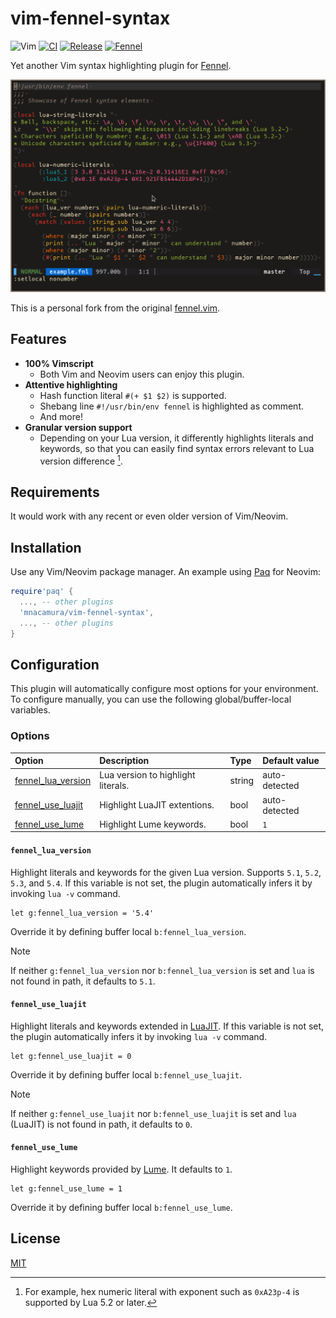 <!-- panvimdoc-ignore-start -->

# vim-fennel-syntax

![Vim][script-badge]
[![CI][ci-badge]][ci-jobs]
[![Release][release-badge]][release-list]
[![Fennel][fennel-badge]][fennel-homepage]

Yet another Vim syntax highlighting plugin for [Fennel][1].

![screenshot](_assets/example.png)

This is a personal fork from the original [fennel.vim][2].

## Features

- **100% Vimscript**
  - Both Vim and Neovim users can enjoy this plugin.
- **Attentive highlighting**
  - Hash function literal `#(+ $1 $2)` is supported.
  - Shebang line `#!/usr/bin/env fennel` is highlighted as comment.
  - And more!
- **Granular version support**
  - Depending on your Lua version, it differently highlights literals
    and keywords, so that you can easily find syntax errors relevant
    to Lua version difference [^1].

[^1]: For example, hex numeric literal with exponent such as `0xA23p-4`
is supported by Lua 5.2 or later.

## Requirements

It would work with any recent or even older version of Vim/Neovim.

## Installation

Use any Vim/Neovim package manager. An example using [Paq][3] for Neovim:

```lua
require'paq' {
  ..., -- other plugins
  'mnacamura/vim-fennel-syntax',
  ..., -- other plugins
}
```

<!-- panvimdoc-ignore-end -->

<!-- panvimdoc-include-comment

```vimdoc
Maintainer: NAKAMURA Mitsuhiro <m.nacamura@gmail.com>
URL: https://github.com/mnacamura/vim-fennel-syntax
License: MIT
```

-->

## Configuration

This plugin will automatically configure most options for your environment.
To configure manually, you can use the following global/buffer-local variables.

### Options

| Option                                    | Description                        | Type   | Default value |
| :-                                        | :-                                 | :-     | :-            |
| [fennel_lua_version](#fennel_lua_version) | Lua version to highlight literals. | string | auto-detected |
| [fennel_use_luajit](#fennel_use_luajit)   | Highlight LuaJIT extentions.       | bool   | auto-detected |
| [fennel_use_lume](#fennel_use_lume)       | Highlight Lume keywords.           | bool   | `1`           |

#### `fennel_lua_version`

Highlight literals and keywords for the given Lua version.
Supports `5.1`, `5.2`, `5.3`, and `5.4`.
If this variable is not set, the plugin automatically infers it
by invoking `lua -v` command.

```vim
let g:fennel_lua_version = '5.4'
```

Override it by defining buffer local `b:fennel_lua_version`.

> [!NOTE]
> If neither `g:fennel_lua_version` nor `b:fennel_lua_version` is set
> and `lua` is not found in path, it defaults to `5.1`.

#### `fennel_use_luajit`

Highlight literals and keywords extended in [LuaJIT][5].
If this variable is not set, the plugin automatically infers it
by invoking `lua -v` command.

```vim
let g:fennel_use_luajit = 0
```

Override it by defining buffer local `b:fennel_use_luajit`.

> [!NOTE]
> If neither `g:fennel_use_luajit` nor `b:fennel_use_luajit` is set
> and `lua` (LuaJIT) is not found in path, it defaults to `0`.

#### `fennel_use_lume`

Highlight keywords provided by [Lume][4].
It defaults to `1`.

```vim
let g:fennel_use_lume = 1
```

Override it by defining buffer local `b:fennel_use_lume`.

<!-- panvimdoc-ignore-start -->

## License

[MIT](LICENSE)

<!-- panvimdoc-ignore-end -->

[script-badge]: https://img.shields.io/badge/Made%20with%20Vimscript-019733.svg?logo=vim&style=flat-square
[ci-badge]: https://img.shields.io/github/actions/workflow/status/mnacamura/vim-fennel-syntax/ci.yml?logo=github&label=CI&style=flat-square
[ci-jobs]: https://github.com/mnacamura/vim-fennel-syntax/actions/workflows/ci.yml
[release-badge]: https://img.shields.io/github/release/mnacamura/vim-fennel-syntax.svg&style=flat-square
[release-list]: https://github.com/mnacamura/vim-fennel-syntax/releases
[fennel-badge]: https://img.shields.io/badge/Fennel-v1.4.0-fff3d7.svg?style=flat-square
[fennel-homepage]: https://fennel-lang.org/
[1]: https://fennel-lang.org/
[2]: https://github.com/bakpakin/fennel.vim/
[3]: https://github.com/savq/paq-nvim/
[4]: https://github.com/rxi/lume/
[5]: https://luajit.org/extensions.html

<!-- vim: set tw=78 spell: -->
